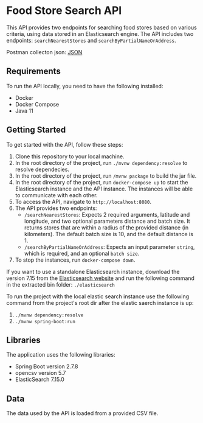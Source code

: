 # Food Store Search API

This API provides two endpoints for searching food stores based on various criteria, using data stored in an Elasticsearch engine. The API includes two endpoints: `searchNearestStores` and `searchByPartialNameOrAddress`.

Postman collecton json: [JSON](https://api.jsonserve.com/uMFtdB)

## Requirements

To run the API locally, you need to have the following installed:

- Docker
- Docker Compose
- Java 11

## Getting Started

To get started with the API, follow these steps:

1. Clone this repository to your local machine.
2. In the root directory of the project, run `./mvnw dependency:resolve` to resolve dependecies.
3. In the root directory of the project, run `/mvnw package` to build the jar file.
4. In the root directory of the project, run `docker-compose up` to start the Elasticsearch instance and the API instance. The instances will be able to communicate with each other.
5. To access the API, navigate to `http://localhost:8080`.
6. The API provides two endpoints:
   - `/searchNearestStores`: Expects 2 required arguments, latitude and longitude, and two optional parameters distance and batch size. It returns stores that are within a radius of the provided distance (in kilometers). The default batch size is 10, and the default distance is 1.
   - `/searchByPartialNameOrAddress`: Expects an input parameter `string`, which is required, and an optional `batch size`.
7. To stop the instances, run `docker-compose down`.

If you want to use a standalone Elasticsearch instance, download the version 7.15 from the [Elasticsearch website](https://www.elastic.co/downloads/past-releases/elasticsearch-7-15-0) and run the following command in the extracted bin folder: `./elasticsearch`

To run the project with the local elastic search instance use the following command from the project's root dir after the elastic saerch instance is up: 
1. `./mvnw dependency:resolve`
2. `./mvnw spring-boot:run`


## Libraries

The application uses the following libraries:

- Spring Boot version 2.7.8
- opencsv version 5.7
- ElasticSearch 7.15.0

## Data

The data used by the API is loaded from a provided CSV file.
